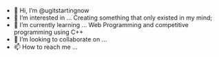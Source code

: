 - 👋 Hi, I’m @ugitstartingnow
- 👀 I’m interested in ... Creating something that only existed in my mind;
- 🌱 I’m currently learning ... Web Programming and competitive programming using C++
- 💞️ I’m looking to collaborate on ...
- 📫 How to reach me ...

<!---
ugitstartingnow/ugitstartingnow is a ✨ special ✨ repository because its `README.md` (this file) appears on your GitHub profile.
You can click the Preview link to take a look at your changes.
--->
